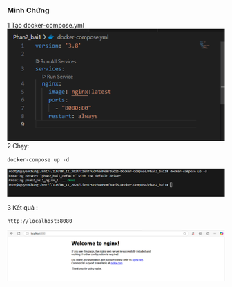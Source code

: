 ### Minh Chứng

1 Tạo docker-compose.yml
![alt text](image-1.png)
2 Chạy:

`docker-compose up -d`

![alt text](image.png)

3 Kết quả :

```
http://localhost:8080
```

![alt text](image-2.png)

